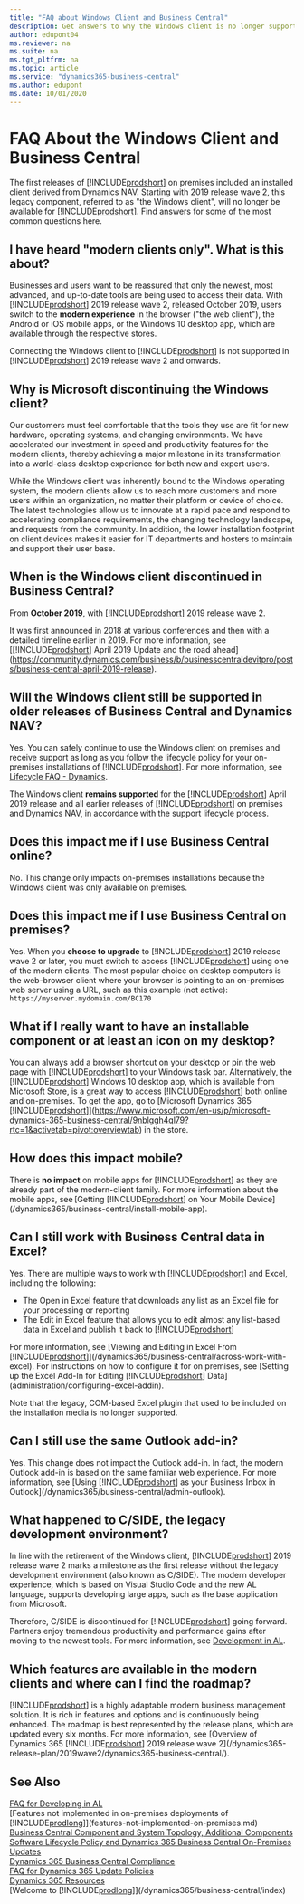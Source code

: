 ```yaml
---
title: "FAQ about Windows Client and Business Central"
description: Get answers to why the Windows client is no longer supported with Business Central.
author: edupont04
ms.reviewer: na
ms.suite: na
ms.tgt_pltfrm: na
ms.topic: article
ms.service: "dynamics365-business-central"
ms.author: edupont
ms.date: 10/01/2020
---
```

# FAQ About the Windows Client and Business Central

The first releases of [!INCLUDE[prodshort](includes/prodshort.md)] on premises included an installed client derived from Dynamics NAV. Starting with 2019 release wave 2, this legacy component, referred to as "the Windows client", will no longer be available for [!INCLUDE[prodshort](includes/prodshort.md)]. Find answers for some of the most common questions here.

## I have heard "modern clients only". What is this about?  
Businesses and users want to be reassured that only the newest, most advanced, and up-to-date tools are being used to access their data. With [!INCLUDE[prodshort](includes/prodshort.md)] 2019 release wave 2, released October 2019, users switch to the **modern experience** in the browser ("the web client"), the Android or iOS mobile apps, or the Windows 10 desktop app, which are available through the respective stores.

Connecting the Windows client to [!INCLUDE[prodshort](includes/prodshort.md)] is not supported in [!INCLUDE[prodshort](includes/prodshort.md)] 2019 release wave 2 and onwards.

## Why is Microsoft discontinuing the Windows client?
Our customers must feel comfortable that the tools they use are fit for new hardware, operating systems, and changing environments. We have accelerated our investment in speed and productivity features for the modern clients, thereby achieving a major milestone in its transformation into a world-class desktop experience for both new and expert users.

While the Windows client was inherently bound to the Windows operating system, the modern clients allow us to reach more customers and more users within an organization, no matter their platform or device of choice. The latest technologies allow us to innovate at a rapid pace and respond to accelerating compliance requirements, the changing technology landscape, and requests from the community. In addition, the lower installation footprint on client devices makes it easier for IT departments and hosters to maintain and support their user base.

## When is the Windows client discontinued in Business Central?
From **October 2019**, with [!INCLUDE[prodshort](includes/prodshort.md)] 2019 release wave 2.

It was first announced in 2018 at various conferences and then with a detailed timeline earlier in 2019. For more information, see [[!INCLUDE[prodshort](includes/prodshort.md)] April 2019 Update and the road ahead](https://community.dynamics.com/business/b/businesscentraldevitpro/posts/business-central-april-2019-release).

## Will the Windows client still be supported in older releases of Business Central and Dynamics NAV?
Yes. You can safely continue to use the Windows client on premises and receive support as long as you follow the lifecycle policy for your on-premises installations of [!INCLUDE[prodshort](includes/prodshort.md)]. For more information, see [Lifecycle FAQ - Dynamics](https://support.microsoft.com/help/17920/lifecycle-faq-dynamics).

The Windows client **remains supported** for the [!INCLUDE[prodshort](includes/prodshort.md)] April 2019 release and all earlier releases of [!INCLUDE[prodshort](includes/prodshort.md)] on premises and Dynamics NAV, in accordance with the support lifecycle process.

## Does this impact me if I use Business Central online?
No. This change only impacts on-premises installations because the Windows client was only available on premises.

## Does this impact me if I use Business Central on premises?
Yes. When you **choose to upgrade** to [!INCLUDE[prodshort](includes/prodshort.md)] 2019 release wave 2 or later, you must switch to access [!INCLUDE[prodshort](includes/prodshort.md)] using one of the modern clients. The most popular choice on desktop computers is the web-browser client where your browser is pointing to an on-premises web server using a URL, such as this example (not active): `https://myserver.mydomain.com/BC170`  

## What if I really want to have an installable component or at least an icon on my desktop?
You can always add a browser shortcut on your desktop or pin the web page with [!INCLUDE[prodshort](includes/prodshort.md)] to your Windows task bar. Alternatively, the [!INCLUDE[prodshort](includes/prodshort.md)] Windows 10 desktop app, which is available from Microsoft Store, is a great way to access [!INCLUDE[prodshort](includes/prodshort.md)] both online and on-premises. To get the app, go to [Microsoft Dynamics 365 [!INCLUDE[prodshort](includes/prodshort.md)]](https://www.microsoft.com/en-us/p/microsoft-dynamics-365-business-central/9nblggh4ql79?rtc=1&activetab=pivot:overviewtab) in the store.

## How does this impact mobile?
There is **no impact** on mobile apps for [!INCLUDE[prodshort](includes/prodshort.md)] as they are already part of the modern-client family. For more information about the mobile apps, see [Getting [!INCLUDE[prodshort](includes/prodshort.md)] on Your Mobile Device](/dynamics365/business-central/install-mobile-app).  

## Can I still work with Business Central data in Excel?
Yes. There are multiple ways to work with [!INCLUDE[prodshort](includes/prodshort.md)] and Excel, including the following:

- The Open in Excel feature that downloads any list as an Excel file for your processing or reporting  
- The Edit in Excel feature that allows you to edit almost any list-based data in Excel and publish it back to [!INCLUDE[prodshort](includes/prodshort.md)]  

For more information, see [Viewing and Editing in Excel From [!INCLUDE[prodshort](includes/prodshort.md)]](/dynamics365/business-central/across-work-with-excel). For instructions on how to configure it for on premises, see [Setting up the Excel Add-In for Editing [!INCLUDE[prodshort](includes/prodshort.md)] Data](administration/configuring-excel-addin).

Note that the legacy, COM-based Excel plugin that used to be included on the installation media is no longer supported.

## Can I still use the same Outlook add-in?
Yes. This change does not impact the Outlook add-in. In fact, the modern Outlook add-in is based on the same familiar web experience. For more information, see [Using [!INCLUDE[prodshort](includes/prodshort.md)] as your Business Inbox in Outlook](/dynamics365/business-central/admin-outlook).

## What happened to C/SIDE, the legacy development environment?
In line with the retirement of the Windows client, [!INCLUDE[prodshort](includes/prodshort.md)] 2019 release wave 2 marks a milestone as the first release without the legacy development environment (also known as C/SIDE). The modern developer experience, which is based on Visual Studio Code and the new AL language, supports developing large apps, such as the base application from Microsoft.

Therefore, C/SIDE is discontinued for [!INCLUDE[prodshort](includes/prodshort.md)] going forward. Partners enjoy tremendous productivity and performance gains after moving to the newest tools. For more information, see [Development in AL](/dynamics365/business-central/dev-itpro/developer/devenv-dev-overview).

## Which features are available in the modern clients and where can I find the roadmap?
[!INCLUDE[prodshort](includes/prodshort.md)] is a highly adaptable modern business management solution. It is rich in features and options and is continuously being enhanced. The roadmap is best represented by the release plans, which are updated every six months. For more information, see [Overview of Dynamics 365 [!INCLUDE[prodshort](includes/prodshort.md)] 2019 release wave 2](/dynamics365-release-plan/2019wave2/dynamics365-business-central/).  

## See Also
[FAQ for Developing in AL](developer/devenv-dev-faq.md)  
[Features not implemented in on-premises deployments of [!INCLUDE[prodlong](includes/prodlong.md)]](features-not-implemented-on-premises.md)  
[Business Central Component and System Topology, Additional Components](deployment/product-and-architecture-overview.md#additional-components)  
[Software Lifecycle Policy and Dynamics 365 Business Central On-Premises Updates](terms/lifecycle-policy-on-premises.md)  
[Dynamics 365 Business Central Compliance](/dynamics365/business-central/compliance/compliance-overview)  
[FAQ for Dynamics 365 Update Policies](/dynamics365/get-started/faq-update-policy)  
[Dynamics 365 Resources](https://dynamics.microsoft.com/resources/)  
[Welcome to [!INCLUDE[prodlong](includes/prodlong.md)]](/dynamics365/business-central/index)  
